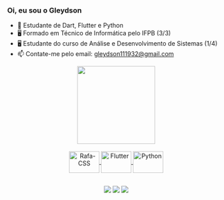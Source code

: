 ### Oi, eu sou o Gleydson

- 🌱 Estudante de Dart, Flutter e Python 
- 🖥️ Formado em Técnico de Informática pelo IFPB (3/3)
- 🖥️ Estudante do curso de Análise e Desenvolvimento de Sistemas (1/4)
- 📫 Contate-me pelo email: gleydson111932@gmail.com

<div align="center">
  <a href="https://github.com/gleydsonbruno">
    <img height="180em" src="https://github-readme-stats.vercel.app/api?username=gleydsonbruno&show_icons=true&theme=dark&include_all_commits=true&count_private=true"/  
</div>

<div style="display: inline_block"><br>
  <img align="center" alt="Rafa-CSS" height="50" width="70" src="https://cdn.jsdelivr.net/gh/devicons/devicon/icons/dart/dart-original.svg"> 
  <img align="center" alt="Flutter" height="50" width="70" src="https://cdn.jsdelivr.net/gh/devicons/devicon/icons/flutter/flutter-original.svg">
  <img align="center" alt="Python" height="50" width="70" src="https://cdn.jsdelivr.net/gh/devicons/devicon/icons/python/python-original.svg">
</div>

##

<div> 
  <a href="https://instagram.com/ogleydsonbruno" target="_blank"><img src="https://img.shields.io/badge/-Instagram-%23E4405F?style=for-the-badge&logo=instagram&logoColor=white" target="_blank"></a> 
  <a href = "mailto:gleydson111932@gmail.com"><img src="https://img.shields.io/badge/-Gmail-%23333?style=for-the-badge&logo=gmail&logoColor=white" target="_blank"></a>
</a> 
  <a href = "https://www.linkedin.com/in/gleydsonbruno/"><img src="https://img.shields.io/badge/LinkedIn-0077B5?style=for-the-badge&logo=linkedin&logoColor=white" target="_blank"></a>
<div>
